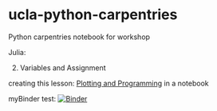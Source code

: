 # ucla-python-carpentries
Python carpentries notebook for workshop

Julia:

2. Variables and Assignment

creating this lesson: [Plotting and Programming](http://swcarpentry.github.io/python-novice-gapminder/) in a notebook 


myBinder test: [![Binder](https://mybinder.org/badge_logo.svg)](https://mybinder.org/v2/gh/ucla-data-archive/ucla-python-carpentries/HEAD?filepath=https%3A%2F%2Fgithub.com%2Fucla-data-archive%2Fucla-python-carpentries%2Fblob%2Fmain%2Fucla-python-carpentries-notebook.ipynb)

